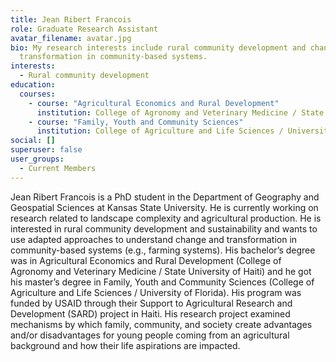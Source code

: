 ```yaml
---
title: Jean Ribert Francois
role: Graduate Research Assistant
avatar_filename: avatar.jpg
bio: My research interests include rural community development and change and
  transformation in community-based systems.
interests:
  - Rural community development
education:
  courses:
    - course: "Agricultural Economics and Rural Development"
      institution: College of Agronomy and Veterinary Medicine / State University of Haiti
    - course: "Family, Youth and Community Sciences"
      institution: College of Agriculture and Life Sciences / University of Florida
social: []
superuser: false
user_groups:
  - Current Members
---
```

Jean Ribert Francois is a PhD student in the Department of Geography and Geospatial Sciences at Kansas State University. He is currently working on research related to landscape complexity and agricultural production. He is interested in rural community development and sustainability and wants to use adapted approaches to understand change and transformation in community-based systems (e.g., farming systems). His bachelor’s degree was in Agricultural Economics and Rural Development (College of Agronomy and Veterinary Medicine / State University of Haiti) and he got his master’s degree in Family, Youth and Community Sciences (College of Agriculture and Life Sciences / University of Florida). His program was funded by USAID through their Support to Agricultural Research and Development (SARD) project in Haiti. His research project examined mechanisms by which family, community, and society create advantages and/or disadvantages for young people coming from an agricultural background and how their life aspirations are impacted.
